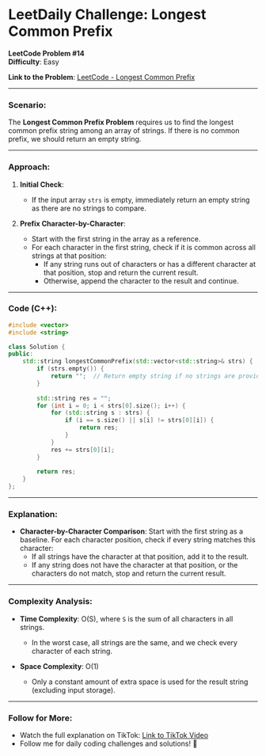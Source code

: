 # LeetDaily Challenge: Longest Common Prefix

**LeetCode Problem #14**  
**Difficulty**: Easy

**Link to the Problem**: [LeetCode - Longest Common Prefix](https://leetcode.com/problems/longest-common-prefix/)

---

### Scenario:
The **Longest Common Prefix Problem** requires us to find the longest common prefix string among an array of strings. If there is no common prefix, we should return an empty string.

---

### Approach:

1. **Initial Check**:
   - If the input array `strs` is empty, immediately return an empty string as there are no strings to compare.

2. **Prefix Character-by-Character**:
   - Start with the first string in the array as a reference.
   - For each character in the first string, check if it is common across all strings at that position:
     - If any string runs out of characters or has a different character at that position, stop and return the current result.
     - Otherwise, append the character to the result and continue.

---

### Code (C++):

```cpp
#include <vector>
#include <string>

class Solution {
public:
    std::string longestCommonPrefix(std::vector<std::string>& strs) {
        if (strs.empty()) {
            return "";  // Return empty string if no strings are provided
        }
        
        std::string res = "";
        for (int i = 0; i < strs[0].size(); i++) {
            for (std::string s : strs) {
                if (i == s.size() || s[i] != strs[0][i]) {
                    return res;
                }
            }
            res += strs[0][i];
        }
        
        return res;
    }
};
```

---

### Explanation:

- **Character-by-Character Comparison**: Start with the first string as a baseline. For each character position, check if every string matches this character:
  - If all strings have the character at that position, add it to the result.
  - If any string does not have the character at that position, or the characters do not match, stop and return the current result.

---

### Complexity Analysis:

- **Time Complexity**: O(S), where `S` is the sum of all characters in all strings.
  - In the worst case, all strings are the same, and we check every character of each string.

- **Space Complexity**: O(1)
  - Only a constant amount of extra space is used for the result string (excluding input storage).

---

### Follow for More:
- Watch the full explanation on TikTok: [Link to TikTok Video](#)
- Follow me for daily coding challenges and solutions! 🚀
